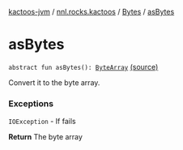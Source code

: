 [kactoos-jvm](../../index.md) / [nnl.rocks.kactoos](../index.md) / [Bytes](index.md) / [asBytes](.)

# asBytes

`abstract fun asBytes(): `[`ByteArray`](https://kotlinlang.org/api/latest/jvm/stdlib/kotlin/-byte-array/index.html) [(source)](https://github.com/neonailol/kactoos/blob/master/kactoos-jvm/src/main/kotlin/nnl/rocks/kactoos/Bytes.kt#L22)

Convert it to the byte array.

### Exceptions

`IOException` - If fails

**Return**
The byte array

